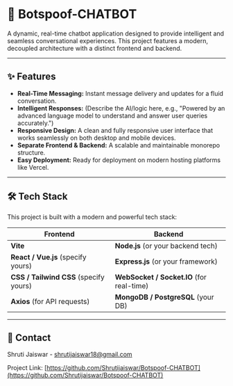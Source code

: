 # 🤖 Botspoof-CHATBOT

A dynamic, real-time chatbot application designed to provide intelligent and seamless conversational experiences. This project features a modern, decoupled architecture with a distinct frontend and backend.

---

## ✨ Features

- **Real-Time Messaging:** Instant message delivery and updates for a fluid conversation.
- **Intelligent Responses:** (Describe the AI/logic here, e.g., "Powered by an advanced language model to understand and answer user queries accurately.")
- **Responsive Design:** A clean and fully responsive user interface that works seamlessly on both desktop and mobile devices.
- **Separate Frontend & Backend:** A scalable and maintainable monorepo structure.
- **Easy Deployment:** Ready for deployment on modern hosting platforms like Vercel.

---

## 🛠️ Tech Stack

This project is built with a modern and powerful tech stack:

| Frontend                               | Backend                               |
| -------------------------------------- | ------------------------------------- |
| **Vite** | **Node.js** (or your backend tech)    |
| **React / Vue.js** (specify yours)     | **Express.js** (or your framework)    |
| **CSS / Tailwind CSS** (specify yours) | **WebSocket / Socket.IO** (for real-time) |
| **Axios** (for API requests)           | **MongoDB / PostgreSQL** (your DB)    |

---



## 📧 Contact

Shruti Jaiswar - shrutijaiswar18@gmail.com

Project Link: [https://github.com/Shrutijaiswar/Botspoof-CHATBOT](https://github.com/Shrutijaiswar/Botspoof-CHATBOT)
